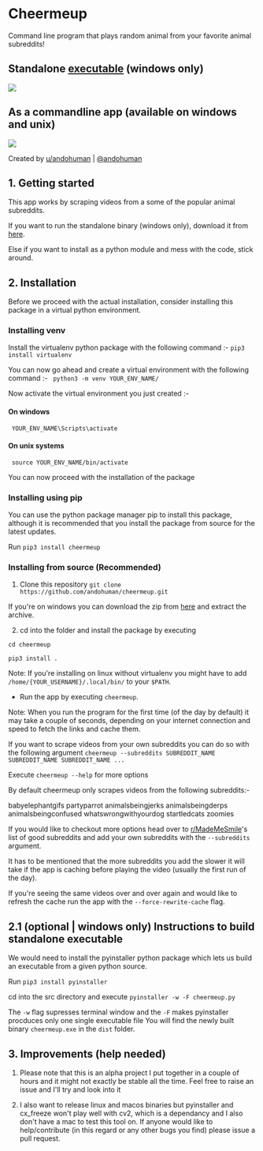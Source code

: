 ﻿# Cheermeup
Command line program that plays random animal from your favorite animal subreddits!

## Standalone [executable](https://github.com/andohuman/cheermeup/releases/latest) (windows only)

![](https://i.imgur.com/uHT9ygp.gif)


## As a commandline app (available on windows and unix)

![](https://i.imgur.com/DPDNtVJ.gif)

Created by [u/andohuman](https://www.reddit.com/user/andohuman) | [@andohuman](https://twitter.com/andohuman)

## 1. Getting started
This app works by scraping videos from a some of the popular animal subreddits.

If you want to run the standalone binary (windows only), download it from [here](https://github.com/andohuman/cheermeup/releases/latest).

Else if you want to install as a python module and mess with the code, stick around.

## 2. Installation

Before we proceed with the actual installation, consider installing this package in a virtual python environment.

### Installing venv
Install the virtualenv python package with the following command :-
```pip3 install virtualenv```

You can now go ahead and create a virtual environment with the following command :-
``` python3 -m venv YOUR_ENV_NAME/```

Now activate the virtual environment you just created :-
#### On windows
``` YOUR_ENV_NAME\Scripts\activate```
#### On unix systems
``` source YOUR_ENV_NAME/bin/activate```

You can now proceed with the installation of the package

### Installing using pip
You can use the python package manager pip to install this package, although it is recommended that you install the package from source for the latest updates.

Run ```pip3 install cheermeup```

### Installing from source (Recommended)
1. Clone this repository
```git clone https://github.com/andohuman/cheermeup.git```

If you're on windows you can download the zip from [here](https://github.com/andohuman/cheermeup/archive/master.zip) and extract the archive.

2. cd into the folder and install the package by executing

```cd cheermeup```

```pip3 install .```

Note: If you're installing on linux without virtualenv you might have to add ```/home/{YOUR_USERNAME}/.local/bin/``` to your ```$PATH```.

* Run the app by executing ```cheermeup```.

Note: When you run the program for the first time (of the day by default) it may take a couple of seconds, depending on your internet connection and speed to fetch the links and cache them.

If you want to scrape videos from your own subreddits you can do so with the following argument
```cheermeup --subreddits SUBREDDIT_NAME SUBREDDIT_NAME SUBREDDIT_NAME ...```

Execute ```cheermeup --help``` for more options

By default cheermeup only scrapes videos from the following subreddits:- 

babyelephantgifs
partyparrot
animalsbeingjerks
animalsbeingderps
animalsbeingconfused
whatswrongwithyourdog
startledcats
zoomies

If you would like to checkout more options head over to [r/MadeMeSmile](https://www.reddit.com/r/MadeMeSmile/wiki/related-sub-suggestions)'s list of good subreddits and add your own subreddits with the ```--subreddits``` argument.

It has to be mentioned that the more subreddits you add the slower it will take if the app is caching before playing the video (usually the first run of the day).

If you're seeing the same videos over and over again and would like to refresh the cache run the app with the ```--force-rewrite-cache``` flag.

## 2.1 (optional | windows only)  Instructions to build standalone executable 
We would need to install the pyinstaller python package which lets us build an executable from a given python source.

Run ```pip3 install pyinstaller```

cd into the src directory and execute
```pyinstaller -w -F cheermeup.py```

The ```-w``` flag supresses terminal window and the ```-F``` makes pyinstaller procduces only one single executable file
You will find the newly built binary ```cheermeup.exe``` in the ```dist``` folder.



## 3. Improvements (help needed)

1. Please note that this is an alpha project I put together in a couple of hours and it might not exactly be stable all the time. Feel free to raise an issue and I'll try and look into it

2. I also want to release linux and macos binaries but pyinstaller and cx_freeze won't play well with cv2, which is a dependancy and I also don't have a mac to test this tool on. If anyone would like to help/contribute (in this regard or any other bugs you find) please issue a pull request.
